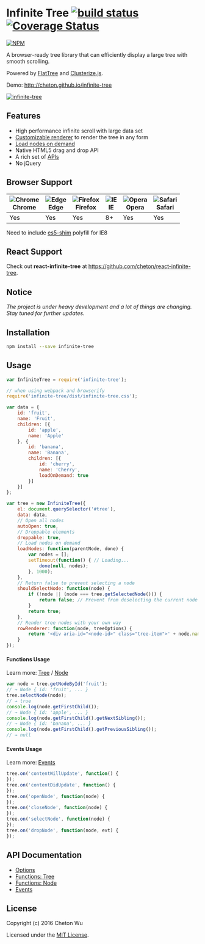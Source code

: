 # Infinite Tree [![build status](https://travis-ci.org/cheton/infinite-tree.svg?branch=master)](https://travis-ci.org/cheton/infinite-tree) [![Coverage Status](https://coveralls.io/repos/cheton/infinite-tree/badge.svg)](https://coveralls.io/r/cheton/infinite-tree)
[![NPM](https://nodei.co/npm/infinite-tree.png?downloads=true&stars=true)](https://nodei.co/npm/infinite-tree/)

A browser-ready tree library that can efficiently display a large tree with smooth scrolling.

Powered by [FlatTree](https://github.com/cheton/flattree) and [Clusterize.js](https://github.com/NeXTs/Clusterize.js).

Demo: http://cheton.github.io/infinite-tree

[![infinite-tree](https://raw.githubusercontent.com/cheton/infinite-tree/master/media/infinite-tree.gif)](http://cheton.github.io/infinite-tree)

## Features
* High performance infinite scroll with large data set
* [Customizable renderer](https://github.com/cheton/infinite-tree/wiki/Options#rowrenderer) to render the tree in any form
* [Load nodes on demand](https://github.com/cheton/infinite-tree/wiki/Options#loadnodes)
* Native HTML5 drag and drop API
* A rich set of [APIs](https://github.com/cheton/infinite-tree#api-documentation)
* No jQuery

## Browser Support
![Chrome](https://raw.github.com/alrra/browser-logos/master/chrome/chrome_48x48.png)<br>Chrome | ![Edge](https://raw.github.com/alrra/browser-logos/master/edge/edge_48x48.png)<br>Edge | ![Firefox](https://raw.github.com/alrra/browser-logos/master/firefox/firefox_48x48.png)<br>Firefox | ![IE](https://raw.github.com/alrra/browser-logos/master/internet-explorer/internet-explorer_48x48.png)<br>IE | ![Opera](https://raw.github.com/alrra/browser-logos/master/opera/opera_48x48.png)<br>Opera | ![Safari](https://raw.github.com/alrra/browser-logos/master/safari/safari_48x48.png)<br>Safari
--- | --- | --- | --- | --- | --- |
 Yes | Yes | Yes| 8+ | Yes | Yes | 
Need to include [es5-shim](https://github.com/es-shims/es5-shim#example-of-applying-es-compatability-shims-in-a-browser-project) polyfill for IE8

## React Support
Check out <b>react-infinite-tree</b> at https://github.com/cheton/react-infinite-tree.

## Notice
<i>The project is under heavy development and a lot of things are changing. Stay tuned for further updates.</i>

## Installation
```bash
npm install --save infinite-tree
```

## Usage
```js
var InfiniteTree = require('infinite-tree');

// when using webpack and browserify
require('infinite-tree/dist/infinite-tree.css');

var data = {
    id: 'fruit',
    name: 'Fruit',
    children: [{
        id: 'apple',
        name: 'Apple'
    }, {
        id: 'banana',
        name: 'Banana',
        children: [{
            id: 'cherry',
            name: 'Cherry',
            loadOnDemand: true
        }]
    }]
};

var tree = new InfiniteTree({
    el: document.querySelector('#tree'),
    data: data,
    // Open all nodes
    autoOpen: true,
    // Droppable elements
    droppable: true,
    // Load nodes on demand
    loadNodes: function(parentNode, done) {
        var nodes = [];
        setTimeout(function() { // Loading...
            done(null, nodes);
        }, 1000);
    },
    // Return false to prevent selecting a node
    shouldSelectNode: function(node) {
        if (!node || (node === tree.getSelectedNode())) {
            return false; // Prevent from deselecting the current node
        }
        return true;
    },
    // Render tree nodes with your own way
    rowRenderer: function(node, treeOptions) {
        return '<div aria-id="<node-id>" class="tree-item">' + node.name + '</div>';
    }
});
```

#### Functions Usage
Learn more: [Tree](https://github.com/cheton/infinite-tree/wiki/Functions:-Tree) /  [Node](https://github.com/cheton/infinite-tree/wiki/Functions:-Node)
```js
var node = tree.getNodeById('fruit');
// → Node { id: 'fruit', ... }
tree.selectNode(node);
// → true
console.log(node.getFirstChild());
// → Node { id: 'apple', ... }
console.log(node.getFirstChild().getNextSibling());
// → Node { id: 'banana', ... }
console.log(node.getFirstChild().getPreviousSibling());
// → null
```

#### Events Usage
Learn more: [Events](https://github.com/cheton/infinite-tree/wiki/Events)
```js
tree.on('contentWillUpdate', function() {
});
tree.on('contentDidUpdate', function() {
});
tree.on('openNode', function(node) {
});
tree.on('closeNode', function(node) {
});
tree.on('selectNode', function(node) {
});
tree.on('dropNode', function(node, evt) {
});
```

## API Documentation
* [Options](https://github.com/cheton/infinite-tree/wiki/Options)
* [Functions: Tree](https://github.com/cheton/infinite-tree/wiki/Functions:-Tree)
* [Functions: Node](https://github.com/cheton/infinite-tree/wiki/Functions:-Node)
* [Events](https://github.com/cheton/infinite-tree/wiki/Events)

## License

Copyright (c) 2016 Cheton Wu

Licensed under the [MIT License](LICENSE).
